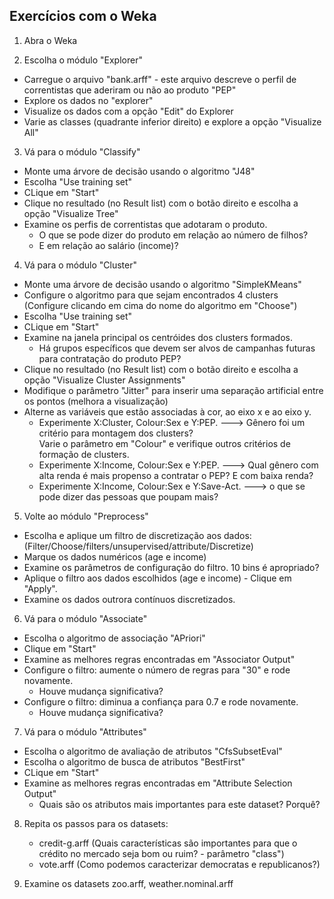 ## Exercícios com o Weka

1. Abra o Weka  

2. Escolha o módulo "Explorer"  
- Carregue o arquivo "bank.arff" - este arquivo descreve o perfil de correntistas que aderiram ou não ao produto "PEP"  
- Explore os dados no "explorer"  
- Visualize os dados com a opção "Edit" do Explorer  
- Varie as classes (quadrante inferior direito) e explore a opção "Visualize All"  

3. Vá para o módulo "Classify"  
- Monte uma árvore de decisão usando o algoritmo "J48"  
- Escolha "Use training set"  
- CLique em "Start"  
- Clique no resultado (no Result list) com o botão direito e escolha a opção "Visualize Tree"  
- Examine os perfis de correntistas que adotaram o produto.  
	- O que se pode dizer do produto em relação ao número de filhos?  
	- E em relação ao salário (income)?  

4. Vá para o módulo "Cluster"  
- Monte uma árvore de decisão usando o algoritmo "SimpleKMeans"  
- Configure o algoritmo para que sejam encontrados 4 clusters (Configure clicando em cima do nome do algoritmo em "Choose")  
- Escolha "Use training set"  
- CLique em "Start"  
- Examine na janela principal os centróides dos clusters formados.   
	- Há grupos específicos que devem ser alvos de campanhas futuras para contratação do produto PEP?  
- Clique no resultado (no Result list) com o botão direito e escolha a opção "Visualize Cluster Assignments"  
- Modifique o parâmetro "Jitter" para inserir uma separação artificial entre os pontos (melhora a visualização)  
- Alterne as variáveis que estão associadas à cor, ao eixo x e ao eixo y.  
	- Experimente X:Cluster, Colour:Sex e Y:PEP. ---> Gênero foi um critério para montagem dos clusters?  
							  Varie o parâmetro em "Colour" e verifique outros critérios de   formação de clusters.  
	- Experimente X:Income, Colour:Sex e Y:PEP.  ---> Qual gênero com alta renda é mais propenso a contratar o PEP? E com baixa renda?  
	- Experimente X:Income, Colour:Sex e Y:Save-Act.  ---> o que se pode dizer das pessoas que poupam mais?  

5. Volte ao módulo "Preprocess"  
- Escolha e aplique um filtro de discretização aos dados: (Filter/Choose/filters/unsupervised/attribute/Discretize)  
- Marque os dados numéricos (age e income)  
- Examine os parâmetros de configuração do filtro. 10 bins é apropriado?  
- Aplique o filtro aos dados escolhidos (age e income) - Clique em "Apply".  
- Examine os dados outrora contínuos discretizados.  

6. Vá para o módulo "Associate"  
- Escolha o algoritmo de associação "APriori"  
- Clique em "Start"  
- Examine as melhores regras encontradas em "Associator Output"  
- Configure o filtro: aumente o número de regras para "30" e rode novamente.  
	- Houve mudança significativa?  
- Configure o filtro: diminua a confiança para 0.7 e rode novamente.  
	- Houve mudança significativa?  

7. Vá para o módulo "Attributes"  
- Escolha o algoritmo de avaliação de atributos "CfsSubsetEval"  
- Escolha o algoritmo de busca de atributos "BestFirst"  
- CLique em "Start"  
- Examine as melhores regras encontradas em "Attribute Selection Output"  
	- Quais são os atributos mais importantes para este dataset? Porquê?  

8. Repita os passos para os datasets:  
	- credit-g.arff (Quais características são importantes para que o crédito no mercado seja bom ou ruim? - parâmetro "class")  
	- vote.arff (Como podemos caracterizar democratas e republicanos?)  

9. Examine os datasets zoo.arff, weather.nominal.arff  
